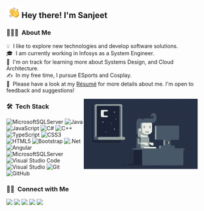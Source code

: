 
<img alt="Night Coding" src="./assets/Hand%20Wave.gif" width='40' align="left"/><h2>Hey there! I'm Sanjeet</h2>

<!-- ## 👋 &nbsp;Hey there! I'm Sanjeet -->

### 👨🏻‍💻 &nbsp;About Me

💡 &nbsp;I like to explore new technologies and develop software solutions.\
🎓 &nbsp;I am currently working in Infosys as a System Engineer.\
🌱 &nbsp;I'm on track for learning more about Systems Design, and Cloud Architecture.\
✍️ &nbsp;In my free time, I pursue ESports and Cosplay.\
📄 &nbsp;Please have a look at my [Résumé](https://sanjeet-jain.github.io/assets/files/Sanjeet_Jain_Resume.pdf) for more details about me. I'm open to feedback and suggestions!

<img alt="Night Coding" src="https://raw.githubusercontent.com/sanjeet-jain/sanjeet-jain/main/assets/Night-Coding.gif" align="right"/>

### 🛠 &nbsp;Tech Stack

![MicrosoftSQLServer](https://img.shields.io/badge/Microsoft%20SQL%20Sever-CC2927?style=for-the-badge&logo=microsoft%20sql%20server&logoColor=white)
![Java](https://img.shields.io/badge/java-%23ED8B00.svg?style=for-the-badge&logo=java&logoColor=white)
![JavaScript](https://img.shields.io/badge/javascript-%23323330.svg?style=for-the-badge&logo=javascript&logoColor=%23F7DF1E)
![C#](https://img.shields.io/badge/c%23-%23239120.svg?style=for-the-badge&logo=c-sharp&logoColor=white)
![C++](https://img.shields.io/badge/c++-%2300599C.svg?style=for-the-badge&logo=c%2B%2B&logoColor=white)
![TypeScript](https://img.shields.io/badge/typescript-%23007ACC.svg?style=for-the-badge&logo=typescript&logoColor=white)
![CSS3](https://img.shields.io/badge/css3-%231572B6.svg?style=for-the-badge&logo=css3&logoColor=white)
![HTML5](https://img.shields.io/badge/html5-%23E34F26.svg?style=for-the-badge&logo=html5&logoColor=white)
![Bootstrap](https://img.shields.io/badge/bootstrap-%23563D7C.svg?style=for-the-badge&logo=bootstrap&logoColor=white)
![.Net](https://img.shields.io/badge/.NET-5C2D91?style=for-the-badge&logo=.net&logoColor=white)
![Angular](https://img.shields.io/badge/angular-%23DD0031.svg?style=for-the-badge&logo=angular&logoColor=white)
![MicrosoftSQLServer](https://img.shields.io/badge/Microsoft%20SQL%20Sever-CC2927?style=for-the-badge&logo=microsoft%20sql%20server&logoColor=white)
![Visual Studio Code](https://img.shields.io/badge/Visual%20Studio%20Code-0078d7.svg?style=for-the-badge&logo=visual-studio-code&logoColor=white)
![Visual Studio](https://img.shields.io/badge/Visual%20Studio-5C2D91.svg?style=for-the-badge&logo=visual-studio&logoColor=white)
![Git](https://img.shields.io/badge/git-%23F05033.svg?style=for-the-badge&logo=git&logoColor=white)
![GitHub](https://img.shields.io/badge/github-%23121011.svg?style=for-the-badge&logo=github&logoColor=white)


<!-- 
### ⚙️ &nbsp;GitHub Analytics

<p align="center">
<a href="https://github.com/sanjeet-jain">
  <img height="180em" src="https://github-readme-stats-eight-theta.vercel.app/api?username=sanjeet-jain&show_icons=true&theme=algolia&include_all_commits=true&count_private=true"/>
  <img height="180em" src="https://github-readme-stats-eight-theta.vercel.app/api/top-langs/?username=sanjeet-jain&layout=compact&langs_count=8&theme=algolia"/>
</a>
</p> -->

### 🤝🏻 &nbsp;Connect with Me

<a href="https://linkedin.com/in/sanjeet-jain"><img src="https://img.shields.io/badge/Sanjeet Jain-%230077B5.svg?style=for-the-badge&logo=linkedin&logoColor=white" /></a>
<a href="https://sanjeet-jain.github.io/"><img src="https://img.shields.io/badge/sanjeet_jain.github.io-%23121011.svg?style=for-the-badge&logo=github&logoColor=white"/></a>
<a href="https://steamcommunity.com/id/tkpro_sanjeet/"><img src="https://img.shields.io/badge/Jain_S-%23000000.svg?style=for-the-badge&logo=steam&logoColor=white"/></a>
<a href="mailto:sanjeetjain241210@gmail.com"><img src="https://img.shields.io/badge/Gmail-D14836?style=for-the-badge&logo=gmail&logoColor=white"/></a>
<a href="https://www.facebook.com/tkprosanjeet/"><img src="https://img.shields.io/badge/Facebook-%231877F2.svg?style=for-the-badge&logo=Facebook&logoColor=white"/></a>

